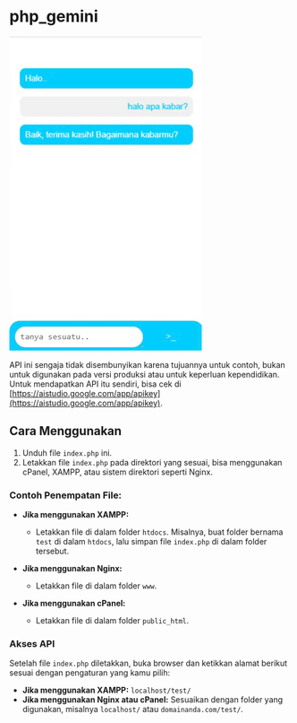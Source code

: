 # php_gemini

![pratayang](view.gif) 

API ini sengaja tidak disembunyikan karena tujuannya untuk contoh, bukan untuk digunakan pada versi produksi atau untuk keperluan kependidikan. Untuk mendapatkan API itu sendiri, bisa cek di [https://aistudio.google.com/app/apikey](https://aistudio.google.com/app/apikey).

## Cara Menggunakan

1. Unduh file `index.php` ini.
2. Letakkan file `index.php` pada direktori yang sesuai, bisa menggunakan cPanel, XAMPP, atau sistem direktori seperti Nginx.

### Contoh Penempatan File:

- **Jika menggunakan XAMPP:**
  - Letakkan file di dalam folder `htdocs`. Misalnya, buat folder bernama `test` di dalam `htdocs`, lalu simpan file `index.php` di dalam folder tersebut.
  
- **Jika menggunakan Nginx:**
  - Letakkan file di dalam folder `www`.
  
- **Jika menggunakan cPanel:**
  - Letakkan file di dalam folder `public_html`.

### Akses API

Setelah file `index.php` diletakkan, buka browser dan ketikkan alamat berikut sesuai dengan pengaturan yang kamu pilih:

- **Jika menggunakan XAMPP:** `localhost/test/`
- **Jika menggunakan Nginx atau cPanel:** Sesuaikan dengan folder yang digunakan, misalnya `localhost/` atau `domainanda.com/test/`.
